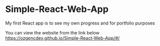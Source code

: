 # Simple-React-Web-App
My first React app is to see my own progress and for portfolio purposes

You can view the website from the link below
https://ozgencdev.github.io/Simple-React-Web-App/#/
